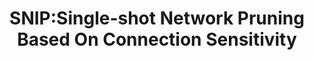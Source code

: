 ---
title: "SNIP:Single-shot Network Pruning Based On Connection Sensitivity"
year: 2019
pdf_url: "http://www.robots.ox.ac.uk/~tvg/publications/2019/SNIP-ICLR-camera-ready.pdf"
category: "vision"
author_list: "Namhoon Lee, Thalaiyasingam Ajanthan, Philip H.S. Torr"
grant: "MURI"
pub_in: "International Conference on Learning Representations (ICLR) 2019"
---